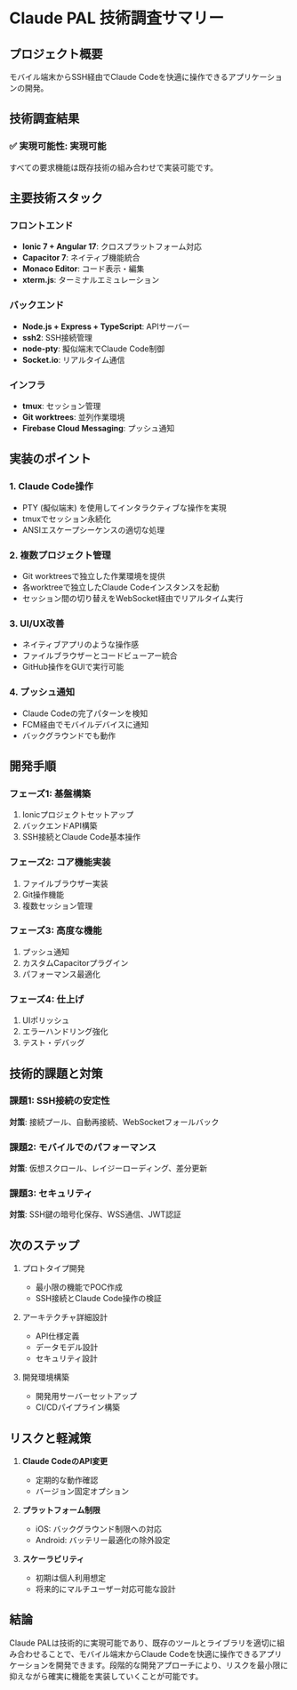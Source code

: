 # Claude PAL 技術調査サマリー

## プロジェクト概要
モバイル端末からSSH経由でClaude Codeを快適に操作できるアプリケーションの開発。

## 技術調査結果

### ✅ 実現可能性: **実現可能**

すべての要求機能は既存技術の組み合わせで実装可能です。

## 主要技術スタック

### フロントエンド
- **Ionic 7 + Angular 17**: クロスプラットフォーム対応
- **Capacitor 7**: ネイティブ機能統合
- **Monaco Editor**: コード表示・編集
- **xterm.js**: ターミナルエミュレーション

### バックエンド
- **Node.js + Express + TypeScript**: APIサーバー
- **ssh2**: SSH接続管理
- **node-pty**: 擬似端末でClaude Code制御
- **Socket.io**: リアルタイム通信

### インフラ
- **tmux**: セッション管理
- **Git worktrees**: 並列作業環境
- **Firebase Cloud Messaging**: プッシュ通知

## 実装のポイント

### 1. Claude Code操作
- PTY (擬似端末) を使用してインタラクティブな操作を実現
- tmuxでセッション永続化
- ANSIエスケープシーケンスの適切な処理

### 2. 複数プロジェクト管理
- Git worktreesで独立した作業環境を提供
- 各worktreeで独立したClaude Codeインスタンスを起動
- セッション間の切り替えをWebSocket経由でリアルタイム実行

### 3. UI/UX改善
- ネイティブアプリのような操作感
- ファイルブラウザーとコードビューアー統合
- GitHub操作をGUIで実行可能

### 4. プッシュ通知
- Claude Codeの完了パターンを検知
- FCM経由でモバイルデバイスに通知
- バックグラウンドでも動作

## 開発手順

### フェーズ1: 基盤構築
1. Ionicプロジェクトセットアップ
2. バックエンドAPI構築
3. SSH接続とClaude Code基本操作

### フェーズ2: コア機能実装
1. ファイルブラウザー実装
2. Git操作機能
3. 複数セッション管理

### フェーズ3: 高度な機能
1. プッシュ通知
2. カスタムCapacitorプラグイン
3. パフォーマンス最適化

### フェーズ4: 仕上げ
1. UIポリッシュ
2. エラーハンドリング強化
3. テスト・デバッグ

## 技術的課題と対策

### 課題1: SSH接続の安定性
**対策**: 接続プール、自動再接続、WebSocketフォールバック

### 課題2: モバイルでのパフォーマンス
**対策**: 仮想スクロール、レイジーローディング、差分更新

### 課題3: セキュリティ
**対策**: SSH鍵の暗号化保存、WSS通信、JWT認証

## 次のステップ

1. プロトタイプ開発
   - 最小限の機能でPOC作成
   - SSH接続とClaude Code操作の検証

2. アーキテクチャ詳細設計
   - API仕様定義
   - データモデル設計
   - セキュリティ設計

3. 開発環境構築
   - 開発用サーバーセットアップ
   - CI/CDパイプライン構築

## リスクと軽減策

1. **Claude CodeのAPI変更**
   - 定期的な動作確認
   - バージョン固定オプション

2. **プラットフォーム制限**
   - iOS: バックグラウンド制限への対応
   - Android: バッテリー最適化の除外設定

3. **スケーラビリティ**
   - 初期は個人利用想定
   - 将来的にマルチユーザー対応可能な設計

## 結論

Claude PALは技術的に実現可能であり、既存のツールとライブラリを適切に組み合わせることで、モバイル端末からClaude Codeを快適に操作できるアプリケーションを開発できます。段階的な開発アプローチにより、リスクを最小限に抑えながら確実に機能を実装していくことが可能です。